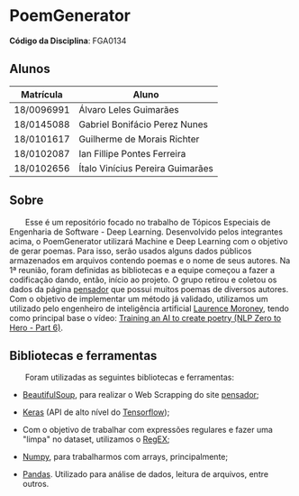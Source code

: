 # PoemGenerator

**Código da Disciplina**: FGA0134<br>

## Alunos
| Matrícula | Aluno |
| -- | -- |
| 18/0096991 | Álvaro Leles Guimarães |
| 18/0145088 | Gabriel Bonifácio Perez Nunes |
| 18/0101617 | Guilherme de Morais Richter |
| 18/0102087 | Ian Fillipe Pontes Ferreira |
| 18/0102656 | Ítalo Vinícius Pereira Guimarães |

## Sobre 

&emsp;&emsp;Esse é um repositório focado no trabalho de Tópicos Especiais de Engenharia de Software - Deep Learning. Desenvolvido pelos integrantes acima, o PoemGenerator utilizará Machine e Deep Learning com o objetivo de gerar poemas. Para isso, serão usados alguns dados públicos armazenados em arquivos contendo poemas e o nome de seus autores. Na 1ª reunião, foram definidas as bibliotecas e a equipe começou a fazer a codificação dando, então, início ao projeto. O grupo retirou e coletou os dados da página [pensador](https://www.pensador.com/poemas/) que possui muitos poemas de diversos autores. Com o objetivo de implementar um método já validado, utilizamos um utilizado pelo engenheiro de inteligência artificial [Laurence Moroney](https://laurencemoroney.com/), tendo como principal base o vídeo: [Training an AI to create poetry (NLP Zero to Hero - Part 6)](https://www.youtube.com/watch?v=ZMudJXhsUpY). 

## Bibliotecas e ferramentas

&emsp;&emsp;Foram utilizadas as seguintes bibliotecas e ferramentas:

- [BeautifulSoup](https://pypi.org/project/beautifulsoup4/), para realizar o Web Scrapping do site [pensador](https://www.pensador.com/poemas/);

- [Keras](https://www.tensorflow.org/guide/keras?hl=pt) (API de alto nível do [Tensorflow](https://www.tensorflow.org/overview));

- Com o objetivo de trabalhar com expressões regulares e fazer uma "limpa" no dataset, utilizamos o [RegEX](https://docs.python.org/pt-br/3/library/re.html);

- [Numpy](https://numpy.org/), para trabalharmos com arrays, principalmente;

- [Pandas](https://pandas.pydata.org/). Utilizado para análise de dados, leitura de arquivos, entre outros.
